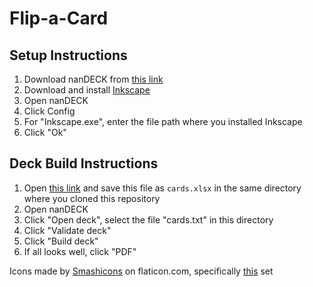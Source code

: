 # Flip-a-Card

## Setup Instructions

1. Download nanDECK from [this link](http://www.nand.it/nandeck/)
2. Download and install [Inkscape](https://inkscape.org/)
3. Open nanDECK
4. Click Config
5. For "Inkscape.exe", enter the file path where you installed Inkscape
6. Click "Ok"

## Deck Build Instructions

1. Open [this link](https://docs.google.com/spreadsheets/d/1UtVEvYOGJw5yFUugdXLwpXIJ3qEorw5V1rS81YkKj3Y/export?format=xlsx) and save this file as `cards.xlsx` in the same directory where you cloned this repository
2. Open nanDECK
3. Click "Open deck", select the file "cards.txt" in this directory
4. Click "Validate deck"
5. Click "Build deck"
6. If all looks well, click "PDF"

Icons made by [Smashicons](https://www.flaticon.com/authors/smashicons) on flaticon.com, specifically [this](https://www.flaticon.com/packs/essential-set-2) set
